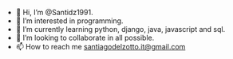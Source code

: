 - 👋 Hi, I’m @Santidz1991.
- 👀 I’m interested in programming.
- 🌱 I’m currently learning python, django, java, javascript and sql.
- 💞️ I’m looking to collaborate in all possible.
- 📫 How to reach me santiagodelzotto.it@gmail.com

<!---
Santidz1991/Santidz1991 is a ✨ special ✨ repository because its `README.md` (this file) appears on your GitHub profile.
You can click the Preview link to take a look at your changes.
--->
